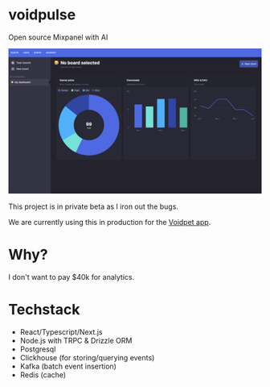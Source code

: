 # voidpulse

Open source Mixpanel with AI

![voidpulse graph ui](/assets/readme-visual3.jpeg)

This project is in private beta as I iron out the bugs.

We are currently using this in production for the [Voidpet app](https://voidpet.com).

# Why?

I don't want to pay $40k for analytics.

# Techstack

- React/Typescript/Next.js
- Node.js with TRPC & Drizzle ORM
- Postgresql
- Clickhouse (for storing/querying events)
- Kafka (batch event insertion)
- Redis (cache)
